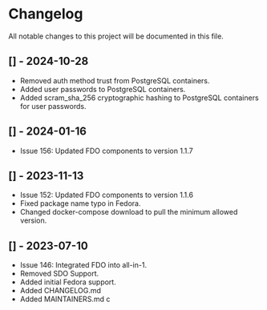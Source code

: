 # Changelog

All notable changes to this project will be documented in this file.

## [] - 2024-10-28
- Removed auth method trust from PostgreSQL containers.
- Added user passwords to PostgreSQL containers.
- Added scram_sha_256 cryptographic hashing to PostgreSQL containers for user passwords.

## [] - 2024-01-16
- Issue 156: Updated FDO components to version 1.1.7

## [] - 2023-11-13
- Issue 152: Updated FDO components to version 1.1.6
- Fixed package name typo in Fedora.
- Changed docker-compose download to pull the minimum allowed version.

## [] - 2023-07-10
- Issue 146: Integrated FDO into all-in-1.
- Removed SDO Support.
- Added initial Fedora support.
- Added CHANGELOG.md
- Added MAINTAINERS.md
c